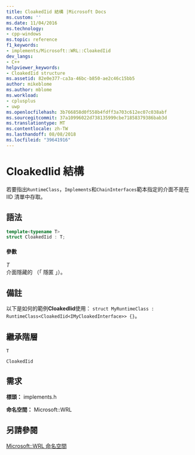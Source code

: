 ```yaml
---
title: CloakedIid 結構 |Microsoft Docs
ms.custom: ''
ms.date: 11/04/2016
ms.technology:
- cpp-windows
ms.topic: reference
f1_keywords:
- implements/Microsoft::WRL::CloakedIid
dev_langs:
- C++
helpviewer_keywords:
- CloakedIid structure
ms.assetid: 82e0e377-ca3a-46bc-b850-ae2c46c15bb5
author: mikeblome
ms.author: mblome
ms.workload:
- cplusplus
- uwp
ms.openlocfilehash: 3b766858d0f558b4fdff3a703c612ec07c038abf
ms.sourcegitcommit: 37a10996022d738135999cbe71858379386bab3d
ms.translationtype: MT
ms.contentlocale: zh-TW
ms.lasthandoff: 08/08/2018
ms.locfileid: "39641916"
---
```

# <a name="cloakediid-structure"></a>CloakedIid 結構
若要指出`RuntimeClass`，`Implements`和`ChainInterfaces`範本指定的介面不是在 IID 清單中存取。  
  
## <a name="syntax"></a>語法  
  
```cpp  
template<typename T>  
struct CloakedIid : T;  
```  
  
#### <a name="parameters"></a>參數  
 *T*  
 介面隱藏的 （「 隱匿 」）。  
  
## <a name="remarks"></a>備註  
 以下是如何的範例**CloakedIid**使用： `struct MyRuntimeClass : RuntimeClass<CloakedIid<IMyCloakedInterface>> {}`。  
  
## <a name="inheritance-hierarchy"></a>繼承階層  
 `T`  
  
 `CloakedIid`  
  
## <a name="requirements"></a>需求  
 **標頭：** implements.h  
  
 **命名空間：** Microsoft::WRL  
  
## <a name="see-also"></a>另請參閱  
 [Microsoft::WRL 命名空間](../windows/microsoft-wrl-namespace.md)